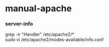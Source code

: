 # manual-apache


### server-info
grep -ir "Handler" /etc/apache2/*   
sudo vi /etc/apache2/modes-available/info.conf
